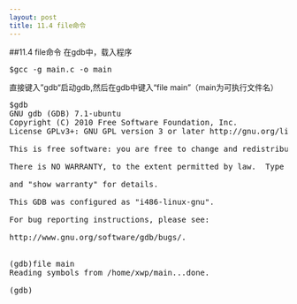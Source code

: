```yaml
---
layout: post
title: 11.4 file命令 
---
```

##11.4 file命令
在gdb中，载入程序
<pre class='terminal bootcamp'>
<span class='codeline'>$gcc -g main.c -o main</span>
</pre>
直接键入”gdb“启动gdb,然后在gdb中键入“file main”（main为可执行文件名）
<pre class='terminal bootcamp'>
<span class='codeline'>$gdb</span>
<span class='bash-output'>GNU gdb (GDB) 7.1-ubuntu
Copyright (C) 2010 Free Software Foundation, Inc.
License GPLv3+: GNU GPL version 3 or later http://gnu.org/licenses/gpl.html<br>
This is free software: you are free to change and redistribute it.<br>
There is NO WARRANTY, to the extent permitted by law.  Type "show copying"<br>
and "show warranty" for details.<br>
This GDB was configured as "i486-linux-gnu".<br>
For bug reporting instructions, please see:<br>
http://www.gnu.org/software/gdb/bugs/.<br>
</span>
<span class='codeline'>(gdb)file main</span>
<span class='bash-output'>Reading symbols from /home/xwp/main...done.
</span>
<span class='codeline'>(gdb)</span>
</pre>
